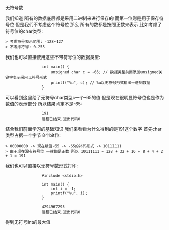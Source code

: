 无符号数

我们知道 所有的数据底层都是采用二进制来进行保存的 而第一位则是用于保存符号位
但是我们不考虑这个符号位 那么 所有的数都是按照正数来表示 比如考虑了符号位的char类型:

	> 考虑符号表示范围: -128~127
	> 不考虑符号: 0-255

我们也可以直接使用这些不带符号位的数据类型:
					
					int main() {
						unsigned char c = -65; // 数据类型前面添加unsigned关键字表示采用无符号形式
						printf("%u", c); // %u以无符号形式输出十进制数据
					}

可以看到这里给了无符号char类型c一个-65的值 但是现在很明显符号位也是作为数值的表示部分 所以结果肯定不是-65:
					
					191
					进程已结束,退出代码0

结合我们前面学习的基础知识 我们来看看为什么得到的是191这个数字 首先char类型占据一个字节 8个bit位:

	> 00000000 -> 现在赋值-65 -> -65的补码形式 -> 10111111
	> 由于现在没有符号位 一律都是正数 所以 10111111 = 128 + 32 + 16 + 8 + 4 + 2 + 1 = 191

我们也可以直接以无符号数形式打印:
					
					#include <stdio.h>

					int main() {
						int i = -1;
						printf("%u", i);
					}

					4294967295
					进程已结束,退出代码0

得到无符号int的最大值